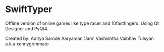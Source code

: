SwiftTyper
==========

Offline version of online games like type racer and 10fastfingers.
Using Qt Designer and PyQt4.

Created by:
Aditya Sarode
Aaryaman 'Jam' Vashishtha
Vaibhav Tulsyan a.k.a xennygrimmato
